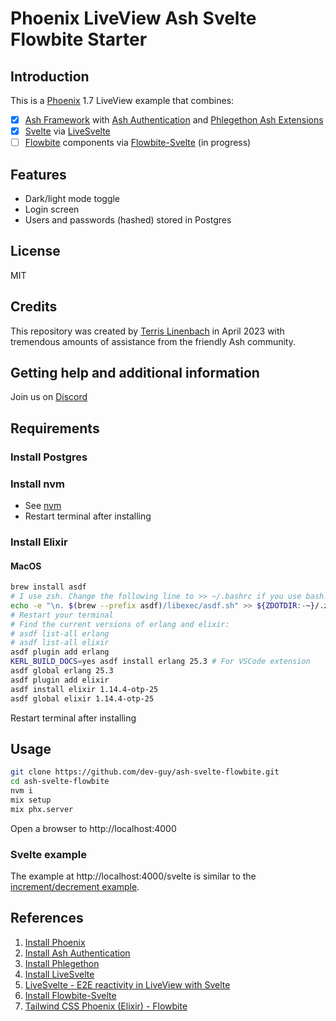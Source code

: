 # Phoenix LiveView Ash Svelte Flowbite Starter

## Introduction

This is a [Phoenix](https://www.phoenixframework.org/) 1.7 LiveView example that combines:

- [x] [Ash Framework](https://ash-hq.org) with [Ash Authentication](https://github.com/team-alembic/ash_authentication) and [Phlegethon Ash Extensions](https://github.com/frankdugan3/phlegethon) 
- [x] [Svelte](https://svelte.dev) via [LiveSvelte](https://github.com/woutdp/live_svelte)
- [ ] [Flowbite](https://flowbite.com) components via [Flowbite-Svelte](https://flowbite-svelte.com) (in progress)

## Features

- Dark/light mode toggle
- Login screen
- Users and passwords (hashed) stored in Postgres

## License

MIT

## Credits

This repository was created by [Terris Linenbach](https://genserver.social/Terris) in April 2023 with tremendous amounts of assistance from the friendly Ash community.

## Getting help and additional information

Join us on [Discord](https://discord.com/invite/D7FNG2q)

## Requirements

### Install Postgres

### Install nvm

- See [nvm](https://github.com/nvm-sh/nvm)
- Restart terminal after installing

### Install Elixir

#### MacOS

```sh
brew install asdf
# I use zsh. Change the following line to >> ~/.bashrc if you use bash.
echo -e "\n. $(brew --prefix asdf)/libexec/asdf.sh" >> ${ZDOTDIR:-~}/.zshrc
# Restart your terminal
# Find the current versions of erlang and elixir:
# asdf list-all erlang
# asdf list-all elixir
asdf plugin add erlang
KERL_BUILD_DOCS=yes asdf install erlang 25.3 # For VSCode extension
asdf global erlang 25.3
asdf plugin add elixir
asdf install elixir 1.14.4-otp-25
asdf global elixir 1.14.4-otp-25
```

Restart terminal after installing

## Usage

```sh
git clone https://github.com/dev-guy/ash-svelte-flowbite.git
cd ash-svelte-flowbite
nvm i
mix setup
mix phx.server
```

Open a browser to http://localhost:4000

### Svelte example

The example at http://localhost:4000/svelte is similar to the [increment/decrement example](https://svelte.dev/repl/65fc4b475b884dcba414139848ff02ef?version=3.29.0).

## References

1. [Install Phoenix](https://hexdocs.pm/phoenix/installation.html)
2. [Install Ash Authentication](https://hexdocs.pm/ash_authentication_phoenix/getting-started-with-ash-authentication-phoenix.html)
3. [Install Phlegethon](https://github.com/frankdugan3/phlegethon/blob/main/documentation/tutorials/get-started.md)
4. [Install LiveSvelte](https://github.com/woutdp/live_svelte/blob/master/README.md)
5. [LiveSvelte - E2E reactivity in LiveView with Svelte](https://elixirforum.com/t/livesvelte-e2e-reactivity-in-liveview-with-svelte/54822/4)
6. [Install Flowbite-Svelte](https://medium.com/mkdir-awesome/getting-started-with-flowbite-svelte-37b086ce9db5)
7. [Tailwind CSS Phoenix (Elixir) - Flowbite](https://flowbite.com/docs/getting-started/phoenix/)
